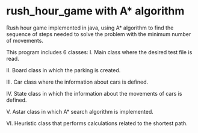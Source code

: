 # rush_hour_game with A* algorithm

Rush hour game implemented in java,
using A* algorithm to find the sequence of steps needed 
to solve the problem with the minimum number of movements.

This program includes 6 classes:
I. Main class where the desired test file is read.

II. Board class in which the parking is created.

III. Car class where the information about cars is defined.

IV. State class in which the information about the movements of cars is defined.

V. Astar class in which A* search algorithm is implemented.

VI. Heuristic class that performs calculations related to the shortest path.


